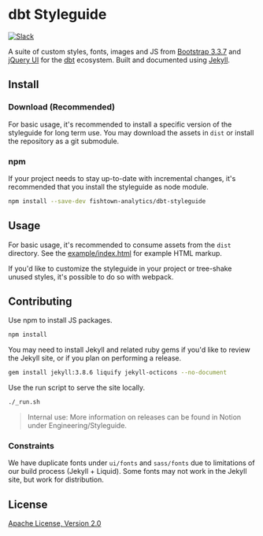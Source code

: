 # dbt Styleguide

<a href="https://community.getdbt.com">
  <img src="https://community.getdbt.com/badge.svg" alt="Slack" />
</a>

A suite of custom styles, fonts, images and JS from [Bootstrap 3.3.7](https://getbootstrap.com/docs/3.3/) and [jQuery UI](https://jqueryui.com/) for the [dbt](https://github.com/fishtown-analytics/dbt) ecosystem. Built and documented using [Jekyll](https://jekyllrb.com/).

## Install

### Download (Recommended)

For basic usage, it's recommended to install a specific version of the styleguide for long term use. You may download the assets in `dist` or install the repository as a git submodule.

### npm

If your project needs to stay up-to-date with incremental changes, it's recommended that you install the styleguide as node module.

```sh
npm install --save-dev fishtown-analytics/dbt-styleguide
```

## Usage

For basic usage, it's recommended to consume assets from the `dist` directory. See the [example/index.html](example/index.html) for example HTML markup.

If you'd like to customize the styleguide in your project or tree-shake unused styles, it's possible to do so with webpack.

## Contributing

Use npm to install JS packages.

```sh
npm install
```

You may need to install Jekyll and related ruby gems if you'd like to review the Jekyll site, or if you plan on performing a release.

```sh
gem install jekyll:3.8.6 liquify jekyll-octicons --no-document
```

Use the run script to serve the site locally.

```sh
./_run.sh
```

> Internal use: More information on releases can be found in Notion under Engineering/Styleguide.

### Constraints

We have duplicate fonts under `ui/fonts` and `sass/fonts` due to limitations of our build process (Jekyll + Liquid). Some fonts may not work in the Jekyll site, but work for distribution.

## License

[Apache License, Version 2.0](LICENSE)

